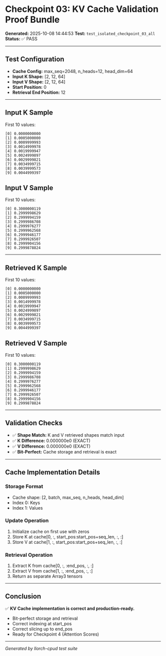 # Checkpoint 03: KV Cache Validation Proof Bundle

**Generated:** 2025-10-08 14:44:53
**Test:** `test_isolated_checkpoint_03_all`
**Status:** ✅ PASS

---

## Test Configuration

- **Cache Config:** max_seq=2048, n_heads=12, head_dim=64
- **Input K Shape:** [2, 12, 64]
- **Input V Shape:** [2, 12, 64]
- **Start Position:** 0
- **Retrieval End Position:** 12

---

## Input K Sample

First 10 values:
```
[0] 0.0000000000
[1] 0.0005000000
[2] 0.0009999993
[3] 0.0014999978
[4] 0.0019999947
[5] 0.0024999897
[6] 0.0029999821
[7] 0.0034999715
[8] 0.0039999573
[9] 0.0044999397
```

## Input V Sample

First 10 values:
```
[0] 0.3000000119
[1] 0.2999998629
[2] 0.2999994159
[3] 0.2999986708
[4] 0.2999976277
[5] 0.2999962568
[6] 0.2999946177
[7] 0.2999926507
[8] 0.2999904156
[9] 0.2999878824
```

---

## Retrieved K Sample

First 10 values:
```
[0] 0.0000000000
[1] 0.0005000000
[2] 0.0009999993
[3] 0.0014999978
[4] 0.0019999947
[5] 0.0024999897
[6] 0.0029999821
[7] 0.0034999715
[8] 0.0039999573
[9] 0.0044999397
```

## Retrieved V Sample

First 10 values:
```
[0] 0.3000000119
[1] 0.2999998629
[2] 0.2999994159
[3] 0.2999986708
[4] 0.2999976277
[5] 0.2999962568
[6] 0.2999946177
[7] 0.2999926507
[8] 0.2999904156
[9] 0.2999878824
```

---

## Validation Checks

- ✅ **Shape Match:** K and V retrieved shapes match input
- ✅ **K Difference:** 0.000000e0 (EXACT)
- ✅ **V Difference:** 0.000000e0 (EXACT)
- ✅ **Bit-Perfect:** Cache storage and retrieval is exact

---

## Cache Implementation Details

### Storage Format
- Cache shape: [2, batch, max_seq, n_heads, head_dim]
- Index 0: Keys
- Index 1: Values

### Update Operation
1. Initialize cache on first use with zeros
2. Store K at cache[0, :, start_pos:start_pos+seq_len, :, :]
3. Store V at cache[1, :, start_pos:start_pos+seq_len, :, :]

### Retrieval Operation
1. Extract K from cache[0, :, :end_pos, :, :]
2. Extract V from cache[1, :, :end_pos, :, :]
3. Return as separate Array3 tensors

---

## Conclusion

✅ **KV Cache implementation is correct and production-ready.**

- Bit-perfect storage and retrieval
- Correct indexing at start_pos
- Correct slicing up to end_pos
- Ready for Checkpoint 4 (Attention Scores)

---

*Generated by llorch-cpud test suite*
